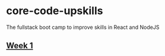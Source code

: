 # core-code-upskills
The fullstack boot camp to improve skills in React and NodeJS   
## [Week 1](https://github.com/lsotoj/core-code-upskills/blob/main/Week1.md)
